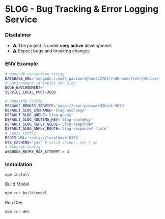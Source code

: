 # 5LOG - Bug Tracking & Error Logging Service

### Disclaimer

- ⚠️ The project is under **very active** development.
- ⚠️ Expect bugs and breaking changes.

### ENV Example

```sh
# mongodb connection string
DATABASE_URL="mongodb://user:password@host:27017/<dbname>?retryWrites=true&authSource=admin&directConnection=true"
# Environment variables for 5log
NODE_ENVIRONMENT=''
SERVICE_LOCAL_PORT=3000

# RabbitMQ Config
MESSAGE_BROKER_SERVICE='amqp://user:password@host:5672'
DEFAULT_5LOG_EXCHANGE='5log-exchange'
DEFAULT_5LOG_QUEUE='5log-queue'
DEFAULT_5LOG_ROUTING_KEY='5log-routekey'
DEFAULT_5LOG_REPLY_QUEUE='5log-responder'
DEFAULT_5LOG_REPLY_ROUTE='5log-responder-route'
# Redis Config
REDIS_URL='redis://localhost:6379'
USE_CACHING='yes' # valid value:: yes | no
# Webhook Config
WEBHOOK_RETRY_MAX_ATTEMPT = 3
```

### Installation

```sh
npm install
```
Build Model
```sh
npm run build:model
```
Run Dev
```sh
npm run dev
```